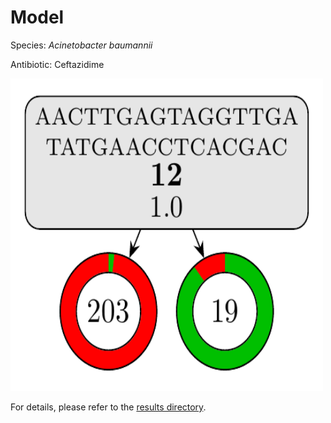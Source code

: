 
# Model

Species: *Acinetobacter baumannii*

Antibiotic: Ceftazidime

<img src="./model.png" width=500 height=500 />

For details, please refer to the [results directory](../../../../../results/cart_b/acinetobacter%20baumannii/ceftazidime/repeat_7/).

